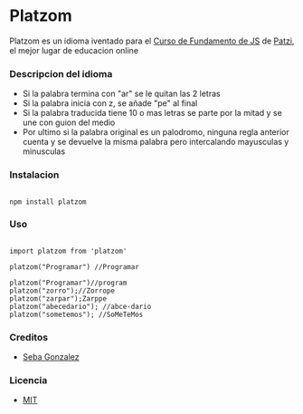 # Platzom

Platzom es un idioma iventado para el [Curso de Fundamento de JS](https://platzi.com/js) de [Patzi](https://platzi.com), el mejor lugar de educacion online

### Descripcion del idioma
+ Si la palabra termina con "ar" se le quitan las 2 letras
+ Si la palabra inicia con z, se añade "pe" al final
+ Si la palabra traducida tiene 10 o mas letras se parte por la mitad y se une con guion del medio
+ Por ultimo si la palabra original es un palodromo, ninguna
regla anterior cuenta y se devuelve la misma palabra
pero intercalando mayusculas y minusculas

### Instalacion
```

npm install platzom
```

### Uso
```

import platzom from 'platzom'

platzom("Programar") //Programar

platzom("Programar")//program
platzom("zorro");//Zorrope
platzom("zarpar");Zarppe
platzom("abecedario"); //abce-dario
platzom("sometemos"); //SoMeTeMos
```
### Creditos
+ [Seba Gonzalez](https://www.facebook.com/SebastianGonzalez.21)

### Licencia
+ [MIT](https://opensource.org/licenses/MIT)
